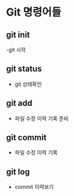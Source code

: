 # Git 명령어들
## git init
-git 시작

## git status
- git 상태확인

## git add
- 파일 수정 이력 기록 준비

## git commit
- 파일 수정 이력 기록
## git log
- commit 이력보기
